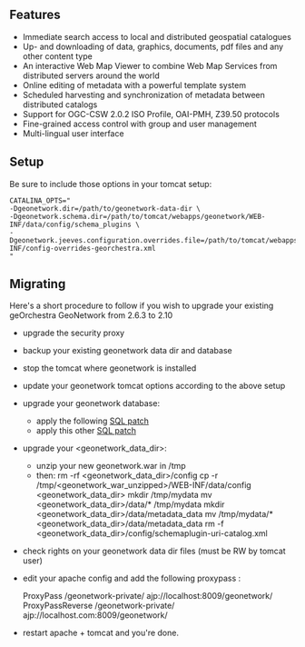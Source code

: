 Features
--------

* Immediate search access to local and distributed geospatial catalogues
* Up- and downloading of data, graphics, documents, pdf files and any other content type
* An interactive Web Map Viewer to combine Web Map Services from distributed servers around the world
* Online editing of metadata with a powerful template system
* Scheduled harvesting and synchronization of metadata between distributed catalogs
* Support for OGC-CSW 2.0.2 ISO Profile, OAI-PMH, Z39.50 protocols
* Fine-grained access control with group and user management
* Multi-lingual user interface


Setup
-----

Be sure to include those options in your tomcat setup:

    CATALINA_OPTS="
    -Dgeonetwork.dir=/path/to/geonetwork-data-dir \
    -Dgeonetwork.schema.dir=/path/to/tomcat/webapps/geonetwork/WEB-INF/data/config/schema_plugins \
    -Dgeonetwork.jeeves.configuration.overrides.file=/path/to/tomcat/webapps/geonetwork/WEB-INF/config-overrides-georchestra.xml
    "


Migrating
---------

Here's a short procedure to follow if you wish to upgrade your existing geOrchestra GeoNetwork from 2.6.3 to 2.10

* upgrade the security proxy

* backup your existing geonetwork data dir and database

* stop the tomcat where geonetwork is installed

* update your geonetwork tomcat options according to the above setup

* upgrade your geonetwork database:
  * apply the following [SQL patch](https://github.com/georchestra/geonetwork/blob/georchestra-29/web/src/main/webapp/WEB-INF/classes/setup/sql-georchestra/migrate/1211/db-migrate-default.sql) 
  * apply this other [SQL patch](https://github.com/georchestra/geonetwork/blob/georchestra-29/web/src/main/webapp/WEB-INF/classes/setup/sql-georchestra/migrate/1302/db-migrate-default.sql)

* upgrade your <geonetwork_data_dir>:
  * unzip your new geonetwork.war in /tmp
  * then:
    rm -rf <geonetwork_data_dir>/config
    cp -r /tmp/<geonetwork_war_unzipped>/WEB-INF/data/config <geonetwork_data_dir>
    mkdir /tmp/mydata
    mv <geonetwork_data_dir>/data/* /tmp/mydata
    mkdir <geonetwork_data_dir>/data/metadata_data
    mv /tmp/mydata/* <geonetwork_data_dir>/data/metadata_data
    rm -f <geonetwork_data_dir>/config/schemaplugin-uri-catalog.xml

* check rights on your geonetwork data dir files (must be RW by tomcat user)

* edit your apache config and add the following proxypass :

    ProxyPass /geonetwork-private/ ajp://localhost:8009/geonetwork/
    ProxyPassReverse /geonetwork-private/ ajp://localhost.com:8009/geonetwork/

* restart apache + tomcat and you're done.